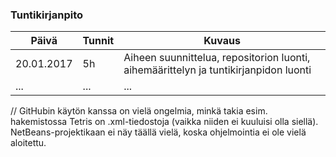 ### Tuntikirjanpito
Päivä | Tunnit | Kuvaus
--------------- | ----- | ------
20.01.2017 | 5h | Aiheen suunnittelua, repositorion luonti, aihemäärittelyn ja tuntikirjanpidon luonti
... | ... | ...

// GitHubin käytön kanssa on vielä ongelmia, minkä takia esim. hakemistossa Tetris on .xml-tiedostoja (vaikka niiden ei kuuluisi olla siellä). NetBeans-projektikaan ei näy täällä vielä, koska ohjelmointia ei ole vielä aloitettu.
